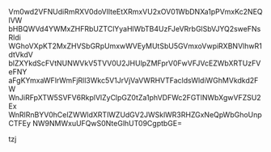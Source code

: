 Vm0wd2VFNUdiRmRXV0doVllteEtXRmxVU2xOV01WbDNXa1pPVmxKc2NEQlVW
bHBQWVd4YWMxZHFRbUZTClYyaHlWbTB4UzFJeVRrbGlSbVJYQ2sweFNsRldi
WGhoVXpKT2MxZHVSbGRpUmxwWVEyMUtSbU5GVmxoVwpiRXBNVlhwR1dtVkdV
blZXYkdScFVtNUNWVkV5TVV0U2JHUlpZMFprV0FwVFJVcEZWbXRTUzFVeFNY
aFgKYmxaWFlrWmFjRll3Wkc5V1JrVjVaVWRHVTFacldsWldiWGhMVkdkd2FW
WnJiRFpXTW5SVFV6RkplVlZyClpGZ0tZa1phVDFWc2FGTlNWbXgwVFZSU2Ex
WnRlRnBYV0hCelZWWldXRTlWZUdGV2JWSklWR3RHZGxNeQpWbGhoUnpCTFEy
NW9NMWxuUFQwS0NteGlhUT09CgptbGE=

tzj